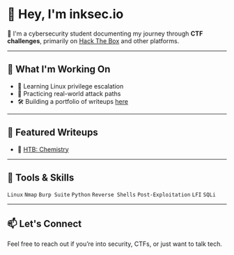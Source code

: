 # 👋 Hey, I'm inksec.io

🎯 I'm a cybersecurity student documenting my journey through **CTF challenges**, primarily on [Hack The Box](https://www.hackthebox.com/) and other platforms.

---

## 🧠 What I'm Working On

- 🔐 Learning Linux privilege escalation
- 📡 Practicing real-world attack paths
- 🛠 Building a portfolio of writeups [here](https://github.com/inkedqt/ctf-writeups)

---

## 🚩 Featured Writeups

- 🧪 [HTB: Chemistry](https://github.com/inkedqt/ctf-writeups/tree/main/HTB/chemistry)

---

## 🧰 Tools & Skills

`Linux` `Nmap` `Burp Suite` `Python` `Reverse Shells` `Post-Exploitation` `LFI` `SQLi`

---

## 📫 Let's Connect

Feel free to reach out if you’re into security, CTFs, or just want to talk tech.


